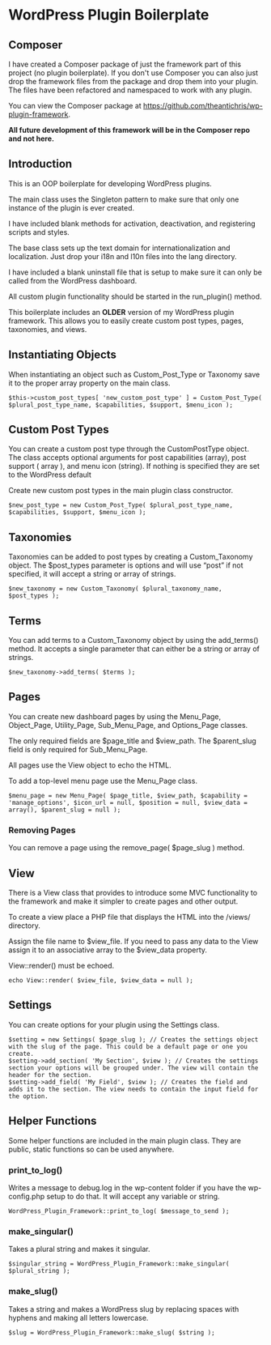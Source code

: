 # WordPress Plugin Boilerplate

## Composer

I have created a Composer package of just the framework part of this project (no plugin boilerplate). If you don't use Composer you can also just drop the framework files from the package and drop them into your plugin. The files have been refactored and namespaced to work with any plugin.

You can view the Composer package at https://github.com/theantichris/wp-plugin-framework.

__All future development of this framework will be in the Composer repo and not here.__

## Introduction

This is an OOP boilerplate for developing WordPress plugins.

The main class uses the Singleton pattern to make sure that only one instance of the plugin is ever created.

I have included blank methods for activation, deactivation, and registering scripts and styles.

The base class sets up the text domain for internationalization and localization. Just drop your i18n and l10n files into the lang directory.

I have included a blank uninstall file that is setup to make sure it can only be called from the WordPress dashboard.

All custom plugin functionality should be started in the run_plugin() method.

This boilerplate includes an __OLDER__ version of my WordPress plugin framework. This allows you to easily create custom post types, pages, taxonomies, and views.

## Instantiating Objects

When instantiating an object such as Custom_Post_Type or Taxonomy save it to the proper array property on the main class.

```
$this->custom_post_types[ 'new_custom_post_type' ] = Custom_Post_Type( $plural_post_type_name, $capabilities, $support, $menu_icon );
```

## Custom Post Types

You can create a custom post type through the CustomPostType object. The class accepts optional arguments for post capabilities (array), post support ( array ), and menu icon (string). If nothing is specified they are set to the WordPress default

Create new custom post types in the main plugin class constructor.

```
$new_post_type = new Custom_Post_Type( $plural_post_type_name, $capabilities, $support, $menu_icon );
```

## Taxonomies

Taxonomies can be added to post types by creating a Custom_Taxonomy object. The $post_types parameter is options and will use “post” if not specified, it will accept a string or array of strings.

```
$new_taxonomy = new Custom_Taxonomy( $plural_taxonomy_name, $post_types );
```

## Terms

You can add terms to a Custom_Taxonomy object by using the add_terms() method. It accepts a single parameter that can either be a string or array of strings.

```
$new_taxonomy->add_terms( $terms );
```

## Pages

You can create new dashboard pages by using the Menu_Page, Object_Page, Utility_Page, Sub_Menu_Page, and Options_Page classes.

The only required fields are $page_title and $view_path. The $parent_slug field is only required for Sub_Menu_Page.

All pages use the View object to echo the HTML.

To add a top-level menu page use the Menu_Page class.

```
$menu_page = new Menu_Page( $page_title, $view_path, $capability = 'manage_options', $icon_url = null, $position = null, $view_data = array(), $parent_slug = null );
```

### Removing Pages

You can remove a page using the remove_page( $page_slug ) method.

## View

There is a View class that provides to introduce some MVC functionality to the framework and make it simpler to create pages and other output.

To create a view place a PHP file that displays the HTML into the /views/ directory.

Assign the file name to $view_file. If you need to pass any data to the View assign it to an associative array to the $view_data property.

View::render() must be echoed.

```
echo View::render( $view_file, $view_data = null );
```

## Settings

You can create options for your plugin using the Settings class.

```
$setting = new Settings( $page_slug ); // Creates the settings object with the slug of the page. This could be a default page or one you create.
$setting->add_section( 'My Section', $view ); // Creates the settings section your options will be grouped under. The view will contain the header for the section.
$setting->add_field( 'My Field', $view ); // Creates the field and adds it to the section. The view needs to contain the input field for the option.
```

## Helper Functions

Some helper functions are included in the main plugin class. They are public, static functions so can be used anywhere.

### print_to_log()

Writes a message to debug.log in the wp-content folder if you have the wp-config.php setup to do that. It will accept any variable or string.

```
WordPress_Plugin_Framework::print_to_log( $message_to_send );
```

### make_singular()

Takes a plural string and makes it singular.

```
$singular_string = WordPress_Plugin_Framework::make_singular( $plural_string );
```

### make_slug()

Takes a string and makes a WordPress slug by replacing spaces with hyphens and making all letters lowercase.

```
$slug = WordPress_Plugin_Framework::make_slug( $string );
```
